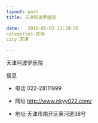 ```yaml
--- 
layout: post 
title: 天津阿波罗医院

date:   2016-05-03 13:39:56 
categories:其他  
city:天津
  
--- 
```

   
天津阿波罗医院

信息
 - 电话 022-28111999

 - 网址 http://www.nkyy022.com/

 - 地址 天津市南开区黄河道38号


